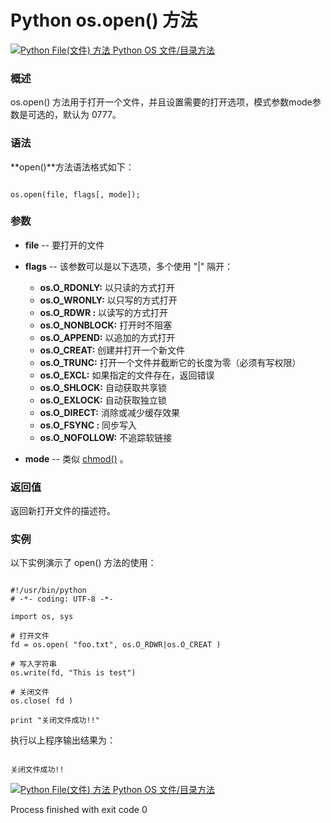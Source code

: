 Python os.open() 方法
===================

 [![Python File(文件) 方法](../images/up.gif)
 Python OS 文件/目录方法](os-file-methods.html)


  ### 概述

 os.open() 方法用于打开一个文件，并且设置需要的打开选项，模式参数mode参数是可选的，默认为 0777。

 ### 语法

 **open()**方法语法格式如下：

 
```

os.open(file, flags[, mode]);

```

 ### 参数

  * **file** -- 要打开的文件


 * **flags** -- 该参数可以是以下选项，多个使用 "|" 隔开：

 
	 + **os.O\_RDONLY:** 以只读的方式打开 
	 + **os.O\_WRONLY:** 以只写的方式打开 
	 + **os.O\_RDWR :** 以读写的方式打开
	 + **os.O\_NONBLOCK:** 打开时不阻塞
	 + **os.O\_APPEND:** 以追加的方式打开
	 + **os.O\_CREAT:** 创建并打开一个新文件
	 + **os.O\_TRUNC:** 打开一个文件并截断它的长度为零（必须有写权限）
	 + **os.O\_EXCL:** 如果指定的文件存在，返回错误
	 + **os.O\_SHLOCK:** 自动获取共享锁
	 + **os.O\_EXLOCK:** 自动获取独立锁
	 + **os.O\_DIRECT:** 消除或减少缓存效果
	 + **os.O\_FSYNC :** 同步写入
	 + **os.O\_NOFOLLOW:** 不追踪软链接
	  
 * **mode** -- 类似 [chmod()](os-chmod.html)
。


  ### 返回值

 返回新打开文件的描述符。

 ### 实例

 以下实例演示了 open() 方法的使用：

 
```

#!/usr/bin/python
# -*- coding: UTF-8 -*-

import os, sys

# 打开文件
fd = os.open( "foo.txt", os.O_RDWR|os.O_CREAT )

# 写入字符串
os.write(fd, "This is test")

# 关闭文件
os.close( fd )

print "关闭文件成功!!"

```

 执行以上程序输出结果为：

 
```

关闭文件成功!!

```

 [![Python File(文件) 方法](../images/up.gif)
 Python OS 文件/目录方法](os-file-methods.html)

Process finished with exit code 0
